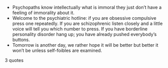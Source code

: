  - Psychopaths know intellectually what is immoral they just don’t have a feeling of immorality about it.
 - Welcome to the psychiatric hotline: if you are obsessive compulsive press one repeatedly. If you are schizophrenic listen closely and a little voice will tell you which number to press. If you have borderline personality disorder hang up; you have already pushed everybody’s buttons.
 - Tomorrow is another day, we rather hope it will be better but better it won’t be unless self-foibles are examined.

3 quotes